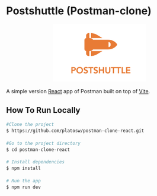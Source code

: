 # Postshuttle (Postman-clone)

<p align="center">
    <img src="postshuttleimage.png" width="250px">
</p>

A simple version <a href="http://reactjs.org" target="_blank">React</a> app of Postman built on top of <a href="https://vitejs.dev/" target="-blank">Vite</a>.

## How To Run Locally
```bash
#Clone the project
$ https://github.com/platosw/postman-clone-react.git

#Go to the project directory
$ cd postman-clone-react

# Install dependencies
$ npm install

# Run the app
$ npm run dev
```
